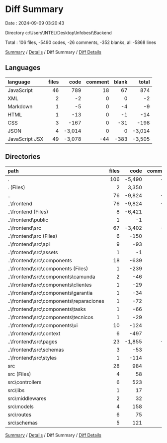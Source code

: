 # Diff Summary

Date : 2024-09-09 03:20:43

Directory c:\\Users\\INTEL\\Desktop\\Infobest\\Backend

Total : 106 files,  -5490 codes, -26 comments, -352 blanks, all -5868 lines

[Summary](results.md) / [Details](details.md) / Diff Summary / [Diff Details](diff-details.md)

## Languages
| language | files | code | comment | blank | total |
| :--- | ---: | ---: | ---: | ---: | ---: |
| JavaScript | 46 | 789 | 18 | 67 | 874 |
| XML | 2 | -2 | 0 | 0 | -2 |
| Markdown | 1 | -5 | 0 | -4 | -9 |
| HTML | 1 | -13 | 0 | -1 | -14 |
| CSS | 3 | -167 | 0 | -31 | -198 |
| JSON | 4 | -3,014 | 0 | 0 | -3,014 |
| JavaScript JSX | 49 | -3,078 | -44 | -383 | -3,505 |

## Directories
| path | files | code | comment | blank | total |
| :--- | ---: | ---: | ---: | ---: | ---: |
| . | 106 | -5,490 | -26 | -352 | -5,868 |
| . (Files) | 2 | 3,350 | 0 | 2 | 3,352 |
| .. | 76 | -9,824 | -47 | -479 | -10,350 |
| ..\\frontend | 76 | -9,824 | -47 | -479 | -10,350 |
| ..\\frontend (Files) | 8 | -6,421 | -2 | -13 | -6,436 |
| ..\\frontend\\public | 1 | -1 | 0 | 0 | -1 |
| ..\\frontend\\src | 67 | -3,402 | -45 | -466 | -3,913 |
| ..\\frontend\\src (Files) | 6 | -150 | -5 | -33 | -188 |
| ..\\frontend\\src\\api | 9 | -93 | -1 | -48 | -142 |
| ..\\frontend\\src\\assets | 1 | -1 | 0 | 0 | -1 |
| ..\\frontend\\src\\components | 18 | -639 | -2 | -60 | -701 |
| ..\\frontend\\src\\components (Files) | 1 | -239 | 0 | -13 | -252 |
| ..\\frontend\\src\\components\\camunda | 2 | -46 | -1 | -12 | -59 |
| ..\\frontend\\src\\components\\clientes | 1 | -29 | 0 | -3 | -32 |
| ..\\frontend\\src\\components\\garantia | 1 | -34 | 0 | -3 | -37 |
| ..\\frontend\\src\\components\\reparaciones | 1 | -72 | 0 | -5 | -77 |
| ..\\frontend\\src\\components\\tasks | 1 | -66 | 0 | -6 | -72 |
| ..\\frontend\\src\\components\\tecnicos | 1 | -29 | 0 | -3 | -32 |
| ..\\frontend\\src\\components\\ui | 10 | -124 | -1 | -15 | -140 |
| ..\\frontend\\src\\context | 6 | -497 | -4 | -64 | -565 |
| ..\\frontend\\src\\pages | 23 | -1,855 | -33 | -234 | -2,122 |
| ..\\frontend\\src\\schemas | 3 | -53 | 0 | -4 | -57 |
| ..\\frontend\\src\\styles | 1 | -114 | 0 | -23 | -137 |
| src | 28 | 984 | 21 | 125 | 1,130 |
| src (Files) | 4 | 58 | 1 | 14 | 73 |
| src\\controllers | 6 | 523 | 8 | 66 | 597 |
| src\\libs | 1 | 17 | 0 | 3 | 20 |
| src\\middlewares | 2 | 32 | 1 | 5 | 38 |
| src\\models | 4 | 158 | 1 | 10 | 169 |
| src\\routes | 6 | 75 | 2 | 17 | 94 |
| src\\schemas | 5 | 121 | 8 | 10 | 139 |

[Summary](results.md) / [Details](details.md) / Diff Summary / [Diff Details](diff-details.md)